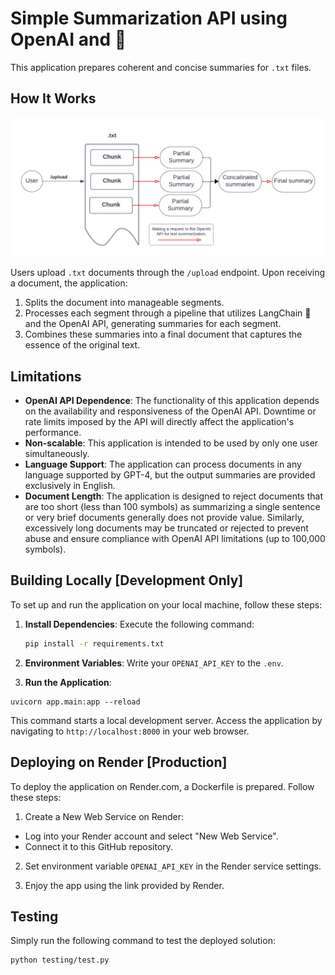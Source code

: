 # Simple Summarization API using OpenAI and 🦜

This application prepares coherent and concise summaries for `.txt` files.

## How It Works

![system](media/how-it-works.png)


Users upload `.txt` documents through the `/upload` endpoint. Upon receiving a document, the application:

1. Splits the document into manageable segments.
2. Processes each segment through a pipeline that utilizes LangChain 🦜 and the OpenAI API, generating summaries for each segment.
3. Combines these summaries into a final document that captures the essence of the original text.

## Limitations

- **OpenAI API Dependence**: The functionality of this application depends on the availability and responsiveness of the OpenAI API. Downtime or rate limits imposed by the API will directly affect the application's performance.
- **Non-scalable**: This application is intended to be used by only one user simultaneously.
- **Language Support**: The application can process documents in any language supported by GPT-4, but the output summaries are provided exclusively in English.
- **Document Length**: The application is designed to reject documents that are too short (less than 100 symbols) as summarizing a single sentence or very brief documents generally does not provide value. Similarly, excessively long documents may be truncated or rejected to prevent abuse and ensure compliance with OpenAI API limitations (up to 100,000 symbols).

## Building Locally [Development Only]

To set up and run the application on your local machine, follow these steps:

1. **Install Dependencies**: Execute the following command:

   ```bash
   pip install -r requirements.txt
   ```


2. **Environment Variables**: Write your `OPENAI_API_KEY` to the `.env`.

1. **Run the Application**:

```
uvicorn app.main:app --reload
```

This command starts a local development server. Access the application by navigating to `http://localhost:8000` in your web browser.

## Deploying on Render [Production]

To deploy the application on Render.com, a Dockerfile is prepared. Follow these steps:

1. Create a New Web Service on Render:
- Log into your Render account and select "New Web Service".
- Connect it to this GitHub repository.
  
2. Set environment variable `OPENAI_API_KEY` in the Render service settings.
   
3. Enjoy  the app using the link provided by Render.

## Testing

Simply run the following command to test the deployed solution:

```bash
python testing/test.py
```